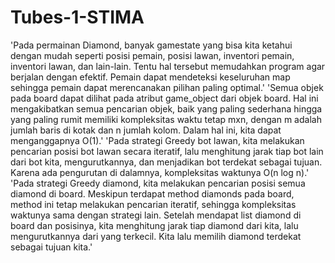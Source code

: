 # Tubes-1-STIMA

'Pada permainan Diamond, banyak gamestate yang bisa kita ketahui dengan mudah seperti posisi pemain, posisi lawan, inventori pemain, inventori lawan, dan lain-lain. Tentu hal tersebut memudahkan program agar berjalan dengan efektif. Pemain dapat mendeteksi keseluruhan map sehingga pemain dapat merencanakan pilihan paling optimal.'
'Semua objek pada board dapat dilihat pada atribut game_object dari objek board. Hal ini mengakibatkan semua pencarian objek, baik yang paling sederhana hingga yang paling rumit memiliki kompleksitas waktu tetap mxn, dengan m adalah jumlah baris di kotak dan n jumlah kolom. Dalam hal ini, kita dapat menganggapnya O(1).'
'Pada strategi Greedy bot lawan, kita melakukan pencarian posisi bot lawan secara iteratif, lalu menghitung jarak tiap bot lain dari bot kita, mengurutkannya, dan menjadikan bot terdekat sebagai tujuan. Karena ada pengurutan di dalamnya, kompleksitas waktunya O(n log n).'
'Pada strategi Greedy diamond, kita melakukan pencarian posisi semua diamond di board. Meskipun terdapat method diamonds pada board, method ini tetap melakukan pencarian iteratif, sehingga kompleksitas waktunya sama dengan strategi lain. Setelah mendapat list diamond di board dan posisinya, kita menghitung jarak tiap diamond dari kita, lalu mengurutkannya dari yang terkecil. Kita lalu memilih diamond terdekat sebagai tujuan kita.'

#
